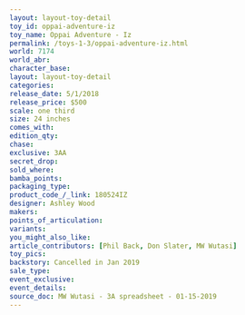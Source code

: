```yaml
---
layout: layout-toy-detail 
toy_id: oppai-adventure-iz
toy_name: Oppai Adventure - Iz
permalink: /toys-1-3/oppai-adventure-iz.html
world: 7174
world_abr: 
character_base: 
layout: layout-toy-detail
categories: 
release_date: 5/1/2018
release_price: $500 
scale: one third
size: 24 inches
comes_with: 
edition_qty: 
chase: 
exclusive: 3AA
secret_drop: 
sold_where: 
bamba_points: 
packaging_type: 
product_code_/_link: 180524IZ
designer: Ashley Wood
makers: 
points_of_articulation: 
variants: 
you_might_also_like: 
article_contributors: [Phil Back, Don Slater, MW Wutasi]
toy_pics: 
backstory: Cancelled in Jan 2019
sale_type: 
event_exclusive: 
event_details: 
source_doc: MW Wutasi - 3A spreadsheet - 01-15-2019
---
```

